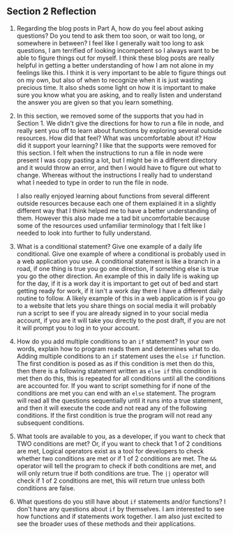 ## Section 2 Reflection

1. Regarding the blog posts in Part A, how do you feel about asking questions? Do you tend to ask them too soon, or wait too long, or somewhere in between?
    I feel like I generally wait too long to ask questions, I am terrified of looking incompetent so I always want to be able to figure things out for myself. I think these blog posts are really helpful in getting a better understanding of how I am not alone in my feelings like this. I think it is very important to be able to figure things out on my own, but also of when to recognize when it is just wasting precious time. It also sheds some light on how it is important to make sure you know what you are asking, and to really listen and understand the answer you are given so that you learn something.


1. In this section, we removed some of the supports that you had in Section 1. We didn't give the directions for how to run a file in node, and really sent you off to learn about functions by exploring several outside resources. How did that feel? What was uncomfortable about it? How did it support your learning?
    I like that the supports were removed for this section. I felt when the instructions to run a file in node were present I was copy pasting a lot, but I might be in a different directory and it would throw an error, and then I would have to figure out what to change. Whereas without the instructions I really had to understand what I needed to type in order to run the file in node.

    I also really enjoyed learning about functions from several different outside resources because each one of them explained it in a slightly different way that I think helped me to have a better understanding of them. However this also made me a tad bit uncomfortable because some of the resources used unfamiliar terminology that I felt like I needed to look into further to fully understand.


1. What is a conditional statement? Give one example of a daily life conditional. Give one example of where a conditional is probably used in a web application you use.
    A conditional statement is like a branch in a road, if one thing is true you go one direction, if something else is true you go the other direction. An example of this in daily life is waking up for the day, if it is a work day it is important to get out of bed and start getting ready for work, if it isn't a work day there I have a different daily routine to follow. A likely example of this in a web application is if you go to a website that lets you share things on social media it will probably run a script to see if you are already signed in to your social media account, if you are it will take you directly to the post draft, if you are not it will prompt you to log in to your account.


1. How do you add multiple conditions to an `if` statement? In your own words, explain how to program reads them and determines what to do.
    Adding multiple conditions to an `if` statement uses the `else if` function. The first condition is posed as as if this condition is met then do this, then there is a following statement written as `else if` this condition is met then do this, this is repeated for all conditions until all the conditions are accounted for. If you want to script something for if none of the conditions are met you can end with an `else` statement. The program will read all the questions sequentially until it runs into a true statement, and then it will execute the code and not read any of the following conditions. If the first condition is true the program will not read any subsequent conditions.


1. What tools are available to you, as a developer, if you want to check that TWO conditions are met? Or, if you want to check that 1 of 2 conditions are met,
    Logical operators exist as a tool for developers to check whether two conditions are met or if 1 of 2 conditions are met. The `&&` operator will tell the program to check if both conditions are met, and will only return true if both conditions are true. The `||` operator will check if 1 of 2 conditions are met, this will return true unless both conditions are false.


1. What questions do you still have about `if` statements and/or functions?
    I don't have any questions about `if` by themselves. I am interested to see how functions and if statements work together. I am also just excited to see the broader uses of these methods and their applications. 
